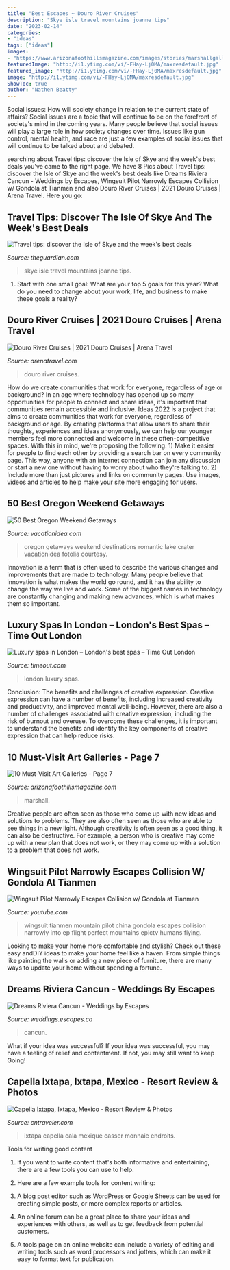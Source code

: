 ```yaml
---
title: "Best Escapes ~ Douro River Cruises"
description: "Skye isle travel mountains joanne tips"
date: "2023-02-14"
categories:
- "ideas"
tags: ["ideas"]
images:
- "https://www.arizonafoothillsmagazine.com/images/stories/marshallgallery.jpg"
featuredImage: "http://i1.ytimg.com/vi/-FHay-Lj0MA/maxresdefault.jpg"
featured_image: "http://i1.ytimg.com/vi/-FHay-Lj0MA/maxresdefault.jpg"
image: "http://i1.ytimg.com/vi/-FHay-Lj0MA/maxresdefault.jpg"
ShowToc: true
author: "Nathen Beatty"
---
```



Social Issues: How will society change in relation to the current state of affairs?
Social issues are a topic that will continue to be on the forefront of society's mind in the coming years. Many people believe that social issues will play a large role in how society changes over time. Issues like gun control, mental health, and race are just a few examples of social issues that will continue to be talked about and debated.

	

		
searching about Travel tips: discover the Isle of Skye and the week&#039;s best deals you've came to the right page. We have 8 Pics about Travel tips: discover the Isle of Skye and the week&#039;s best deals like Dreams Riviera Cancun - Weddings by Escapes, Wingsuit Pilot Narrowly Escapes Collision w/ Gondola at Tianmen and also Douro River Cruises | 2021 Douro Cruises | Arena Travel. Here you go:
		
    
## Travel Tips: Discover The Isle Of Skye And The Week&#039;s Best Deals

<img loading=lazy src="http://static.guim.co.uk/sys-images/Guardian/Pix/pictures/2014/6/10/1402414241879/Isle-of-Skye-014.jpg" onerror="this.onerror=null;this.src='https://tse4.mm.bing.net/th?id=OIP.PW0gxNyHMeSUEavxuOlPIAHaEc&amp;pid=15.1';" alt="Travel tips: discover the Isle of Skye and the week&#039;s best deals">

_Source: theguardian.com_

>skye isle travel mountains joanne tips. 

	

1. Start with one small goal: What are your top 5 goals for this year? What do you need to change about your work, life, and business to make these goals a reality? 

    
## Douro River Cruises | 2021 Douro Cruises | Arena Travel

<img loading=lazy src="https://www.arenatravel.com/images/depositphotos_184756666_xl-2015" onerror="this.onerror=null;this.src='https://tse3.mm.bing.net/th?id=OIP.-sldEubw3zEmrP-vppTM1wHaE8&amp;pid=15.1';" alt="Douro River Cruises | 2021 Douro Cruises | Arena Travel">

_Source: arenatravel.com_

>douro river cruises. 

	

How do we create communities that work for everyone, regardless of age or background?
In an age where technology has opened up so many opportunities for people to connect and share ideas, it's important that communities remain accessible and inclusive. Ideas 2022 is a project that aims to create communities that work for everyone, regardless of background or age. By creating platforms that allow users to share their thoughts, experiences and ideas anonymously, we can help our younger members feel more connected and welcome in these often-competitive spaces. With this in mind, we're proposing the following: 1) Make it easier for people to find each other by providing a search bar on every community page. This way, anyone with an internet connection can join any discussion or start a new one without having to worry about who they're talking to. 2) Include more than just pictures and links on community pages. Use images, videos and articles to help make your site more engaging for users.

    
## 50 Best Oregon Weekend Getaways

<img loading=lazy src="https://vacationidea.com/pix/img25Hy8R/ideas/best-romantic-weekend-getaways-in-oregon_t5.jpg" onerror="this.onerror=null;this.src='https://tse3.mm.bing.net/th?id=OIP.Jt8UrZwhvAm3vpQ4BCqC_wHaD6&amp;pid=15.1';" alt="50 Best Oregon Weekend Getaways">

_Source: vacationidea.com_

>oregon getaways weekend destinations romantic lake crater vacationidea fotolia courtesy. 

	

Innovation is a term that is often used to describe the various changes and improvements that are made to technology. Many people believe that innovation is what makes the world go round, and it has the ability to change the way we live and work. Some of the biggest names in technology are constantly changing and making new advances, which is what makes them so important.

    
## Luxury Spas In London – London&#039;s Best Spas – Time Out London

<img loading=lazy src="https://media.timeout.com/images/102527302/image.jpg" onerror="this.onerror=null;this.src='https://tse2.mm.bing.net/th?id=OIP.VgXoW6knszMZwW9Gx6a9dwHaFj&amp;pid=15.1';" alt="Luxury spas in London – London&#039;s best spas – Time Out London">

_Source: timeout.com_

>london luxury spas. 

	

Conclusion: The benefits and challenges of creative expression.
Creative expression can have a number of benefits, including increased creativity and productivity, and improved mental well-being. However, there are also a number of challenges associated with creative expression, including the risk of burnout and overuse. To overcome these challenges, it is important to understand the benefits and identify the key components of creative expression that can help reduce risks.

    
## 10 Must-Visit Art Galleries - Page 7

<img loading=lazy src="https://www.arizonafoothillsmagazine.com/images/stories/marshallgallery.jpg" onerror="this.onerror=null;this.src='https://tse1.mm.bing.net/th?id=OIP.QBuWK1YV24yxhj1_nquM2gHaFj&amp;pid=15.1';" alt="10 Must-Visit Art Galleries - Page 7">

_Source: arizonafoothillsmagazine.com_

>marshall. 

	

Creative people are often seen as those who come up with new ideas and solutions to problems. They are also often seen as those who are able to see things in a new light. Although creativity is often seen as a good thing, it can also be destructive. For example, a person who is creative may come up with a new plan that does not work, or they may come up with a solution to a problem that does not work.

    
## Wingsuit Pilot Narrowly Escapes Collision W/ Gondola At Tianmen

<img loading=lazy src="http://i1.ytimg.com/vi/-FHay-Lj0MA/maxresdefault.jpg" onerror="this.onerror=null;this.src='https://tse4.mm.bing.net/th?id=OIP.HkH4RnZce47jRkjjOMGSgAHaEK&amp;pid=15.1';" alt="Wingsuit Pilot Narrowly Escapes Collision w/ Gondola at Tianmen">

_Source: youtube.com_

>wingsuit tianmen mountain pilot china gondola escapes collision narrowly into ep flight perfect mountains epictv humans flying. 

	

Looking to make your home more comfortable and stylish? Check out these easy andDIY ideas to make your home feel like a haven. From simple things like painting the walls or adding a new piece of furniture, there are many ways to update your home without spending a fortune.

    
## Dreams Riviera Cancun - Weddings By Escapes

<img loading=lazy src="https://weddings.escapes.ca/wp-content/uploads/2020/05/05-dreams-riviera-cancun.jpg" onerror="this.onerror=null;this.src='https://tse4.mm.bing.net/th?id=OIP.EbberQi_2CWlFUI_uPllCAHaEo&amp;pid=15.1';" alt="Dreams Riviera Cancun - Weddings by Escapes">

_Source: weddings.escapes.ca_

>cancun. 

	

What if your idea was successful?
If your idea was successful, you may have a feeling of relief and contentment. If not, you may still want to keep Going!

    
## Capella Ixtapa, Ixtapa, Mexico - Resort Review &amp; Photos

<img loading=lazy src="https://media.cntraveler.com/photos/53dafb19dcd5888e145da984/master/pass/capella-ixtapa-ixtapa-mexico-102381-1.jpg" onerror="this.onerror=null;this.src='https://tse2.mm.bing.net/th?id=OIP.DhAuVsmydJ8MnMZ5-zoSXQHaFj&amp;pid=15.1';" alt="Capella Ixtapa, Ixtapa, Mexico - Resort Review &amp; Photos">

_Source: cntraveler.com_

>ixtapa capella cala mexique casser monnaie endroits. 

	

Tools for writing good content
1. If you want to write content that's both informative and entertaining, there are a few tools you can use to help.
2. Here are a few example tools for content writing:

3. A blog post editor such as WordPress or Google Sheets can be used for creating simple posts, or more complex reports or articles.

4. An online forum can be a great place to share your ideas and experiences with others, as well as to get feedback from potential customers.

5. A tools page on an online website can include a variety of editing and writing tools such as word processors and jotters, which can make it easy to format text for publication.

